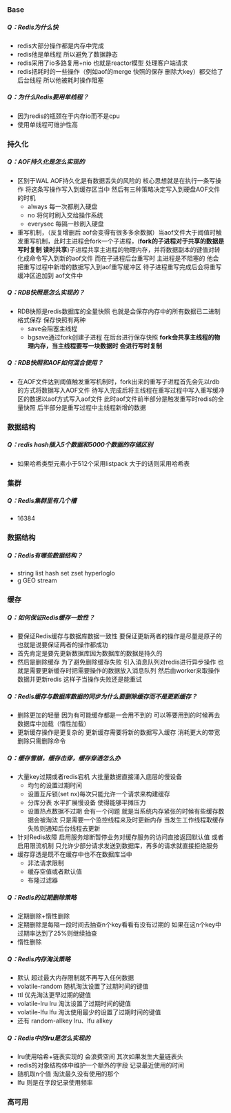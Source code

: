 ### Base
##### Q：Redis为什么快
- redis大部分操作都是内存中完成
- redis他是单线程 所以避免了数据静态
- redis采用了io多路复用+nio 也就是reactor模型 处理客户端请求
- redis把耗时的一些操作（例如aof的merge 快照的保存 删除大key）都交给了后台线程 所以他被耗时操作阻塞

##### Q：为什么Redis要用单线程？
- 因为redis的瓶颈在于内存io而不是cpu
- 使用单线程可维护性高



### 持久化
##### Q：AOF持久化是怎么实现的
- 区别于WAL AOF持久化是有数据丢失的风险的 核心思想就是在执行一条写操作 将这条写操作写入到缓存区当中 然后有三种策略决定写入到硬盘AOF文件的时机
	- always 每一次都刷入硬盘
	- no 将何时刷入交给操作系统
	- everysec 每隔一秒刷入硬盘
- 重写机制，（反复增删后 aof会变得有很多多余数据）当aof文件大于阈值时触发重写机制，此时主进程会fork一个子进程，(**fork的子进程对于共享的数据是写时复制 读时共享**)子进程共享主进程的物理内存，并将数据副本的键值对转化成命令写入到新的aof文件 而在子进程后台重写时 主进程是不阻塞的 他会把重写过程中新增的数据写入到aof重写缓冲区 待子进程重写完成后会将重写缓冲区追加到 aof文件中
##### Q：RDB快照是怎么实现的？
- RDB快照是redis数据库的全量快照 也就是会保存内存中的所有数据已二进制格式保存 保存快照有两种
	- save会阻塞主线程
	- bgsave通过fork创建子进程 在后台进行保存快照 **fork会共享主线程的物理内存，当主线程要写一块数据时 会进行写时复制**
##### Q：RDB快照和AOF如何混合使用？
- 在AOF文件达到阈值触发重写机制时，fork出来的重写子进程首先会先以rdb的方式将数据写入AOF文件 待写入完成后将主线程在重写过程中写入重写缓冲区的数据以aof方式写入aof文件  此时aof文件前半部分是触发重写时redis的全量快照 后半部分是重写过程中主线程新增的数据

### 数据结构
##### Q：redis hash插入5个数据和5000个数据的存储区别
- 如果哈希类型元素小于512个采用listpack 大于的话则采用哈希表

### 集群
##### Q：Redis集群里有几个槽
- 16384

### 数据结构
##### Q：Redis有哪些数据结构？
- string list hash set zset hyperloglo
- g GEO stream

### 缓存
##### Q：如何保证Redis缓存一致性？
- 要保证Redis缓存与数据库数据一致性 要保证更新两者的操作是尽量是原子的 也就是说要保证两者的操作都成功
- 首先肯定是要先更新数据库因为数据库的数据是持久的
- 然后是删除缓存 为了避免删除缓存失败 引入消息队列对redis进行异步操作 也就是需要更新缓存时把需要操作的数据放入消息队列 然后由worker来取操作数据并更新redis 这样子当操作失败还是能重试

##### Q：Redis缓存与数据库数据的同步为什么要删除缓存而不是更新缓存？
- 删除更加的轻量  因为有可能缓存都是一会用不到的 可以等要用到的时候再去数据库中加载（惰性加载）
- 更新缓存操作是更复杂的 更新缓存需要将新的数据写入缓存 消耗更大的带宽 删除只需删除命令

##### Q：缓存雪崩，缓存击穿，缓存穿透怎么办
- 大量key过期或者redis宕机 大批量数据直接涌入底层的慢设备 
	- 均匀的设置过期时间
	- 设置互斥锁(set nx)每次只能允许一个请求来构建缓存
	- 分库分表 水平扩展慢设备 使得能够平摊压力
	- 设置热点数据不过期 会有一个问题 就是当系统内存紧张的时候有些缓存数据会被淘汰 只是需要一个监控线程来及时更新内存 当发生工作线程取缓存失败则通知后台线程去更新
- 针对Redis故障 启用服务熔断暂停业务对缓存服务的访问直接返回默认值 或者启用限流机制 只允许少部分请求发送到数据库，再多的请求就直接拒绝服务
- 缓存穿透是既不在缓存中也不在数据库当中
	- 非法请求限制
	- 缓存空值或者默认值
	- 布隆过滤器

##### Q：Redis的过期删除策略
- 定期删除+惰性删除
- 定期删除是每隔一段时间去抽查n个key看看有没有过期的 如果在这n个key中过期率达到了25%则继续抽查
- 惰性删除

##### Q：Redis内存淘汰策略
- 默认 超过最大内存限制就不再写入任何数据
- volatile-random 随机淘汰设置了过期时间的键值
- ttl 优先淘汰更早过期的键值
- volatile-lru lru 淘汰设置了过期时间的键值
- volatile-lfu lfu 淘汰使用最少的设置了过期时间的键值
- 还有 random-allkey lru、lfu allkey

##### Q：Redis中的lru是怎么实现的
- lru使用哈希+链表实现的 会浪费空间 其次如果发生大量链表头
- redis的对象结构体中维护一个额外的字段 记录最近使用的时间
- 随机取n个值 淘汰最久没有使用的那个
- lfu 则是在字段记录使用频率

### 高可用

